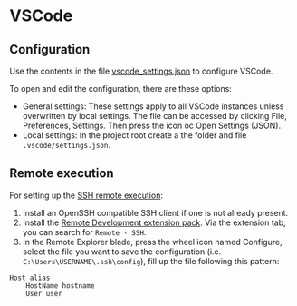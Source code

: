 # VSCode

## Configuration

Use the contents in the file [vscode_settings.json](vscode_settings.json) to configure VSCode.

To open and edit the configuration, there are these options:
* General settings: These settings apply to all VSCode instances unless overwritten by local settings. The file can be accessed by clicking File, Preferences, Settings. Then press the icon oc Open Settings (JSON).
* Local settings: In the project root create a the folder and file `.vscode/settings.json`.

## Remote execution

For setting up the [SSH remote execution](https://code.visualstudio.com/docs/remote/ssh):

1. Install an OpenSSH compatible SSH client if one is not already present.
1. Install the [Remote Development extension pack](https://aka.ms/vscode-remote/download/extension). Via the extension tab, you can search for `Remote - SSH`.
1. In the Remote Explorer blade, press the wheel icon named Configure, select the file you want to save the configuration (i.e. `C:\Users\USERNAME\.ssh\config`), fill up the file following this pattern:

```
Host alias
    HostName hostname
    User user
```
